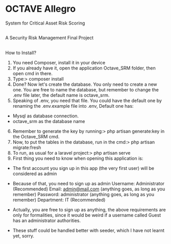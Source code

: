 # OCTAVE Allegro
System for Critical Asset Risk Scoring
##
A Security Risk Management Final Project
##
How to Install?

1. You need Composer, install it in your device
2. If you already have it, open the application Octave_SRM folder, then open cmd in there.
3. Type:> composer install
4. Done? Now let's create the database. You only need to create a new one. You are free to name the database, but remember to change the .env file later, the default name is octave_srm.
5. Speaking of .env, you need that file. You could have the default one by renaming the .env.example file into .env, Default one has:
- Mysql as database connection.
- octave_srm as the database name
6. Remember to generate the key by running:> php artisan generate:key in the Octave_SRM cmd.
7. Now, to put the tables in the database, run in the cmd:> php artisan migrate:fresh
8. To run, as usual for a laravel project:> php artisan serve
9. First thing you need to know when opening this application is:
- The first account you sign up in this app (the very first user) will be considered as admin
- Because of that, you need to sign up as admin
Username: Administrator (Recommended)
Email: admin@mail.com (anything goes, as long as you remember)
Password: administrator (anything goes, as long as you remember)
Department: IT (Recommended)

- Actually, you are free to sign up as anything, the above requirements are only for formalities, since it would be weird if a username called Guest has an administrator authorities.
- These stuff could be handled better with seeder, which I have not learnt yet, sorry.
